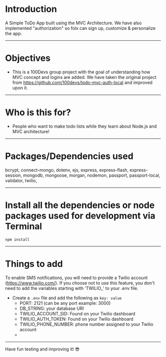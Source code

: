 # Introduction

A Simple ToDo App built using the MVC Architecture. We have also implemented "authorization" so folx can sign up, customize & personalize the app.

---

# Objectives

- This is a 100Devs group project with the goal of understanding how MVC concept and logins are added. We have taken the original project from https://github.com/100devs/todo-mvc-auth-local and improved upon it.

---

# Who is this for? 

- People who want to make todo lists while they learn about Node.js and MVC architecture!

---

# Packages/Dependencies used 

bcrypt, connect-mongo, dotenv, ejs, express, express-flash, express-session, mongodb, mongoose, morgan, nodemon, passport, passport-local, validator,
twilio,

---

# Install all the dependencies or node packages used for development via Terminal

`npm install` 

---

# Things to add

 To enable SMS notifications, you will need to provide a Twilio account (https://www.twilio.com/). If you choose not to use this feature, you don't need to add the variables starting with 'TWILIO_' to your .env file.

- Create a `.env` file and add the following as `key: value` 
  - PORT: 2121 (can be any port example: 3000) 
  - DB_STRING: your database URI
  - TWILIO_ACCOUNT_SID:  Found on your Twilio dashboard
  - TWILIO_AUTH_TOKEN:    Found on your Twilio dashboard  
  - TWILIO_PHONE_NUMBER: phone number assigned to your Twilio account
  -
 ---
 
 Have fun testing and improving it! 😎


